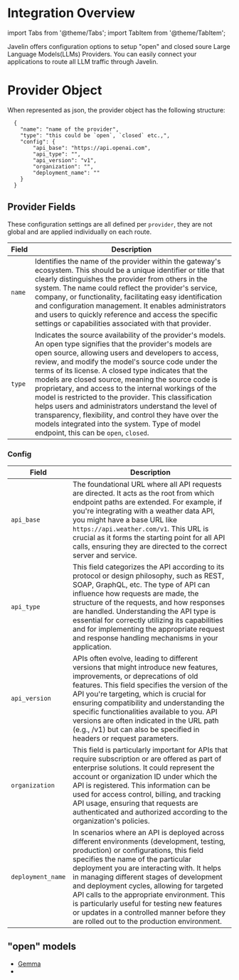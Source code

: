 # Integration Overview
import Tabs from '@theme/Tabs';
import TabItem from '@theme/TabItem';

Javelin offers configuration options to setup "open" and closed soure Large Language Models(LLMs) Providers. You can easily connect your applications to route all LLM traffic through Javelin. 

# Provider Object
When represented as json, the provider object has the following structure:
```shell
  {
    "name": "name of the provider",
    "type": "this could be `open`, `closed` etc.,",
    "config": {
        "api_base": "https://api.openai.com",
        "api_type": "",
        "api_version": "v1",
        "organization": "",
        "deployment_name": ""
    }
  }
  ```

## Provider Fields
These configuration settings are all defined per `provider`, they are not global and are applied individually on each route. 

| Field | Description | 
| --------------- | --------------- | 
| `name`    | Identifies the name of the provider within the gateway's ecosystem. This should be a unique identifier or title that clearly distinguishes the provider from others in the system. The name could reflect the provider's service, company, or functionality, facilitating easy identification and configuration management. It enables administrators and users to quickly reference and access the specific settings or capabilities associated with that provider. | 
| `type`    | Indicates the source availability of the provider's models. An open type signifies that the provider's models are open source, allowing users and developers to access, review, and modify the model's source code under the terms of its license. A closed type indicates that the models are closed source, meaning the source code is proprietary, and access to the internal workings of the model is restricted to the provider. This classification helps users and administrators understand the level of transparency, flexibility, and control they have over the models integrated into the system. Type of model endpoint, this can be `open`, `closed`. | 

### Config
| Field               | Description                                                                  | 
| --------------------| ---------------------------------------------------------------------------- | 
| `api_base`          | The foundational URL where all API requests are directed. It acts as the root from which endpoint paths are extended. For example, if you're integrating with a weather data API, you might have a base URL like `https://api.weather.com/v1`. This URL is crucial as it forms the starting point for all API calls, ensuring they are directed to the correct server and service. | 
| `api_type`          | This field categorizes the API according to its protocol or design philosophy, such as REST, SOAP, GraphQL, etc. The type of API can influence how requests are made, the structure of the requests, and how responses are handled. Understanding the API type is essential for correctly utilizing its capabilities and for implementing the appropriate request and response handling mechanisms in your application. | 
| `api_version`       | APIs often evolve, leading to different versions that might introduce new features, improvements, or deprecations of old features. This field specifies the version of the API you're targeting, which is crucial for ensuring compatibility and understanding the specific functionalities available to you. API versions are often indicated in the URL path (e.g., /v1) but can also be specified in headers or request parameters.                                           | 
| `organization`      | This field is particularly important for APIs that require subscription or are offered as part of enterprise solutions. It could represent the account or organization ID under which the API is registered. This information can be used for access control, billing, and tracking API usage, ensuring that requests are authenticated and authorized according to the organization's policies. | 
| `deployment_name`   | In scenarios where an API is deployed across different environments (development, testing, production) or configurations, this field specifies the name of the particular deployment you are interacting with. It helps in managing different stages of development and deployment cycles, allowing for targeted API calls to the appropriate environment. This is particularly useful for testing new features or updates in a controlled manner before they are rolled out to the production environment. | 

## "open" models
- [Gemma](https://opensource.googleblog.com/2024/02/building-open-models-responsibly-gemini-era.html)
- 